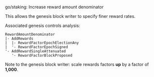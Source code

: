 go/staking: Increase reward amount denominator

This allows the genesis block writer to specify finer reward rates.

Associated genesis controls analysis:

```
RewardAmountDenominator
|- AddRewards
|  |- RewardFactorEpochElectionAny
|  '- RewardFactorEpochSigned
'- AddRewardSingleAttenuated
   '- RewardFactorBlockProposed
```

Note to the genesis block writer: scale rewards factors **up** by a
factor of **1,000**.
